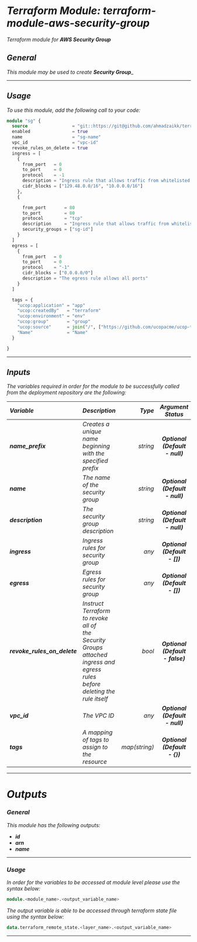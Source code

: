 # _Terraform Module: terraform-module-aws-security-group_
_Terraform module for_ **_AWS Security Group_**


## _General_

_This module may be used to create_ **_Security Group_**_

---


## _Usage_


_To use this module, add the following call to your code:_

```tf
module "sg" {
  source                 = "git::https://git@github.com/ahmadzaikk/terraform-module-aws-security-group.git//"
  enabled                = true
  name                   = "sg-name"
  vpc_id                 = "vpc-id"
  revoke_rules_on_delete = true
  ingress = [
    {
      from_port   = 0
      to_port     = 0
      protocol    = -1
      description = "Ingress rule that allows traffic from whitelisted ips"
      cidr_blocks = ["129.48.0.0/16", "10.0.0.0/16"]
    },
    {

      from_port       = 80
      to_port         = 80
      protocol        = "tcp"
      description     = "Ingress rule that allows traffic from whitelisted ips"
      security_groups = ["sg-id"]
    }
  ]
  egress = [
    {
      from_port   = 0
      to_port     = 0
      protocol    = "-1"
      cidr_blocks = ["0.0.0.0/0"]
      description = "The egress rule allows all ports"
    }
  ]

  tags = {
    "ucop:application" = "app"
    "ucop:createdBy"   = "terraform"
    "ucop:environment" = "env"
    "ucop:group"       = "group"
    "ucop:source"      = join("/", ["https://github.com/ucopacme/ucop-terraform-deployments/terraform/chs-dev"])
    "Name"             = "Name"
  }

}
```


---

## _Inputs_

_The variables required in order for the module to be successfully called from the deployment repository are the following:_

|**_Variable_** | **_Description_** | **_Type_** | **_Argument Status_** |
|:----|:----|-----:|:---:|
| **_name\_prefix_** | _Creates a unique name beginning with the specified prefix_ | _string_ | **_Optional <br/> (Default - null)_** |
| **_name_** | _The name of the security group_ | _string_ | **_Optional <br/> (Default - null)_** |
| **_description_** | _The security group description_ | _string_ | **_Optional <br/> (Default - null)_** |
| **_ingress_** | _Ingress rules for security group_ | _any_ | **_Optional <br/> (Default - [])_** |
| **_egress_** | _Egress rules for security group_ | _any_ | **_Optional <br/> (Default - [])_** |
| **_revoke\_rules\_on\_delete_** | _Instruct Terraform to revoke all of <br/> the Security Groups attached ingress and <br/> egress rules before deleting the rule itself_ | _bool_ | **_Optional <br/> (Default - false)_** |
| **_vpc\_id_** | _The VPC ID_ | _any_ | **_Optional <br/> (Default - null)_** |
| **_tags_** | _A mapping of tags to assign to the resource_ | _map(string)_ | **_Optional <br/> (Default - {})_** |


---


# _Outputs_

### _General_

_This module has the following outputs:_

- **_id_**
- **_arn_**
- **_name_**

---

### _Usage_

_In order for the variables to be accessed at module level please use the syntax below:_

```tf
module.<module_name>.<output_variable_name>
```


_The output variable is able to be accessed through terraform state file using the syntax below:_

```tf
data.terraform_remote_state.<layer_name>.<output_variable_name>
```

---
